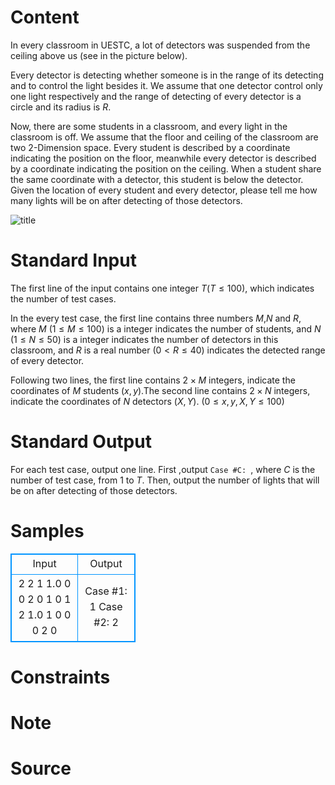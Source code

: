 
# Content

In every classroom in UESTC, a lot of detectors was suspended from the ceiling above us (see in the picture below).

Every detector is detecting whether someone is in the range of its detecting and to control the light besides it. We assume that one detector control only one light respectively and the range of detecting of every detector is a circle and its radius is $R$.

Now, there are some students in a classroom, and every light in the classroom is off. We assume that the floor and ceiling of the classroom are two $2$-Dimension space. Every student is described by a coordinate indicating the position on the floor, meanwhile every detector is described by a coordinate indicating the position on the ceiling. When a student share the same coordinate with a detector, this student is below the detector. Given the location of every student and every detector, please tell me how many lights will be on after detecting of those detectors.

![title](/source/lutece/detectors/img/aHR0cHM6Ly9hY20udWVzdGMuZWR1LmNuL21lZGlhL2ltYWdlL3Byb2JsZW0vMzE2LzIwMTQwNDEwMTM1NTU0MzYzMTMuanBn.jpg)

# Standard Input

The first line of the input contains one integer $T$($T\leq 100$), which indicates the number of test cases.

In the every test case, the first line contains three numbers $M$,$N$ and $R$, where $M$ ($1\leq M\leq 100$) is a integer indicates the number of students, and $N$ ($1\leq N\leq 50$) is a integer indicates the number of detectors in this classroom, and $R$ is a real number ($0<R\leq 40$) indicates the detected range of every detector. 

Following two lines, the first line contains $2\times M$ integers, indicate the coordinates of $M$ students $(x,y)$.The second line contains $2\times N$ integers, indicate the coordinates of $N$ detectors $(X,Y)$. ($0\leq x,y,X,Y\leq 100$)

# Standard Output

For each test case, output one line. First ,output `Case #C: `, where $C$ is the number of test case, from $1$ to $T$. Then, output the number of lights that will be on after detecting of those detectors.

# Samples

<style>
        table,table tr th, table tr td { border:1px solid #0094ff; }
        table { width: 200px; min-height: 25px; line-height: 25px; text-align: center; border-collapse: collapse;}   
    </style>
<table>
	<tr>
		<td>Input</td>
		<td>Output</td>
	</tr>
<tr><td>2
2 1 1.0
0 0 2 0
1 0
1 2 1.0
1 0
0 0 2 0</td><td>Case #1: 1
Case #2: 2</td></tr></table>


# Constraints



# Note



# Source


